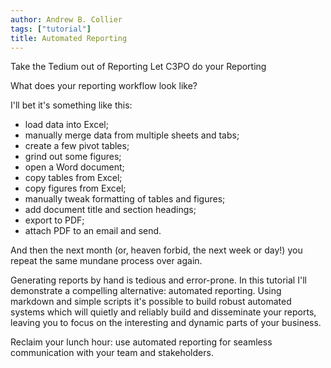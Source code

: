 ```yaml
---
author: Andrew B. Collier
tags: ["tutorial"]
title: Automated Reporting
---
```


Take the Tedium out of Reporting
Let C3PO do your Reporting

What does your reporting workflow look like?

I'll bet it's something like this:

- load data into Excel;
- manually merge data from multiple sheets and tabs;
- create a few pivot tables;
- grind out some figures;
- open a Word document;
- copy tables from Excel;
- copy figures from Excel;
- manually tweak formatting of tables and figures;
- add document title and section headings;
- export to PDF;
- attach PDF to an email and send.

And then the next month (or, heaven forbid, the next week or day!) you repeat the same mundane process over again.

Generating reports by hand is tedious and error-prone. In this tutorial I'll demonstrate a compelling alternative: automated reporting. Using markdown and simple scripts it's possible to build robust automated systems which will quietly and reliably build and disseminate your reports, leaving you to focus on the interesting and dynamic parts of your business.

Reclaim your lunch hour: use automated reporting for seamless communication with your team and stakeholders.
